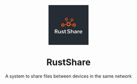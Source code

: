 <div align="center">
   <img align="center" width="128px" src="./assets/logo.jpg" />
	<h1 align="center"><b>RustShare</b></h1>
	<p align="center">
		A system to share files between devices in the same network
    <br />
  </p>
</div>

